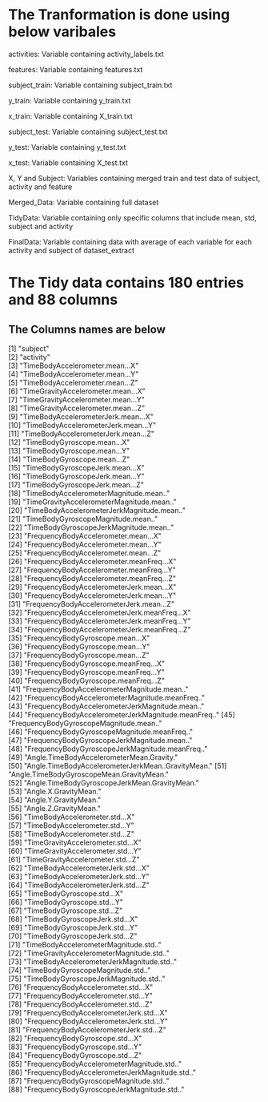 # The Tranformation is done using below varibales

activities: Variable containing activity_labels.txt

features: Variable containing features.txt

subject_train: Variable containing subject_train.txt

y_train: Variable containing y_train.txt

x_train: Variable containing X_train.txt

subject_test: Variable containing subject_test.txt

y_test: Variable containing y_test.txt

x_test: Variable containing X_test.txt

X, Y and Subject: Variables containing merged train and test data of subject, activity and feature

Merged_Data: Variable containing full dataset

TidyData: Variable containing only specific columns that include mean, std, subject and activity

FinalData: Variable containing data with average of each variable for each activity and subject of dataset_extract

# The Tidy data contains 180 entries and 88 columns

## The Columns names are below

 [1] "subject"                                           
 [2] "activity"                                          
 [3] "TimeBodyAccelerometer.mean...X"                    
 [4] "TimeBodyAccelerometer.mean...Y"                    
 [5] "TimeBodyAccelerometer.mean...Z"                    
 [6] "TimeGravityAccelerometer.mean...X"                 
 [7] "TimeGravityAccelerometer.mean...Y"                 
 [8] "TimeGravityAccelerometer.mean...Z"                 
 [9] "TimeBodyAccelerometerJerk.mean...X"                
[10] "TimeBodyAccelerometerJerk.mean...Y"                
[11] "TimeBodyAccelerometerJerk.mean...Z"                
[12] "TimeBodyGyroscope.mean...X"                        
[13] "TimeBodyGyroscope.mean...Y"                        
[14] "TimeBodyGyroscope.mean...Z"                        
[15] "TimeBodyGyroscopeJerk.mean...X"                    
[16] "TimeBodyGyroscopeJerk.mean...Y"                    
[17] "TimeBodyGyroscopeJerk.mean...Z"                    
[18] "TimeBodyAccelerometerMagnitude.mean.."             
[19] "TimeGravityAccelerometerMagnitude.mean.."          
[20] "TimeBodyAccelerometerJerkMagnitude.mean.."         
[21] "TimeBodyGyroscopeMagnitude.mean.."                 
[22] "TimeBodyGyroscopeJerkMagnitude.mean.."             
[23] "FrequencyBodyAccelerometer.mean...X"               
[24] "FrequencyBodyAccelerometer.mean...Y"               
[25] "FrequencyBodyAccelerometer.mean...Z"               
[26] "FrequencyBodyAccelerometer.meanFreq...X"           
[27] "FrequencyBodyAccelerometer.meanFreq...Y"           
[28] "FrequencyBodyAccelerometer.meanFreq...Z"           
[29] "FrequencyBodyAccelerometerJerk.mean...X"           
[30] "FrequencyBodyAccelerometerJerk.mean...Y"           
[31] "FrequencyBodyAccelerometerJerk.mean...Z"           
[32] "FrequencyBodyAccelerometerJerk.meanFreq...X"       
[33] "FrequencyBodyAccelerometerJerk.meanFreq...Y"       
[34] "FrequencyBodyAccelerometerJerk.meanFreq...Z"       
[35] "FrequencyBodyGyroscope.mean...X"                   
[36] "FrequencyBodyGyroscope.mean...Y"                   
[37] "FrequencyBodyGyroscope.mean...Z"                   
[38] "FrequencyBodyGyroscope.meanFreq...X"               
[39] "FrequencyBodyGyroscope.meanFreq...Y"               
[40] "FrequencyBodyGyroscope.meanFreq...Z"               
[41] "FrequencyBodyAccelerometerMagnitude.mean.."        
[42] "FrequencyBodyAccelerometerMagnitude.meanFreq.."    
[43] "FrequencyBodyAccelerometerJerkMagnitude.mean.."    
[44] "FrequencyBodyAccelerometerJerkMagnitude.meanFreq.."
[45] "FrequencyBodyGyroscopeMagnitude.mean.."            
[46] "FrequencyBodyGyroscopeMagnitude.meanFreq.."        
[47] "FrequencyBodyGyroscopeJerkMagnitude.mean.."        
[48] "FrequencyBodyGyroscopeJerkMagnitude.meanFreq.."    
[49] "Angle.TimeBodyAccelerometerMean.Gravity."          
[50] "Angle.TimeBodyAccelerometerJerkMean..GravityMean." 
[51] "Angle.TimeBodyGyroscopeMean.GravityMean."          
[52] "Angle.TimeBodyGyroscopeJerkMean.GravityMean."      
[53] "Angle.X.GravityMean."                              
[54] "Angle.Y.GravityMean."                              
[55] "Angle.Z.GravityMean."                              
[56] "TimeBodyAccelerometer.std...X"                     
[57] "TimeBodyAccelerometer.std...Y"                     
[58] "TimeBodyAccelerometer.std...Z"                     
[59] "TimeGravityAccelerometer.std...X"                  
[60] "TimeGravityAccelerometer.std...Y"                  
[61] "TimeGravityAccelerometer.std...Z"                  
[62] "TimeBodyAccelerometerJerk.std...X"                 
[63] "TimeBodyAccelerometerJerk.std...Y"                 
[64] "TimeBodyAccelerometerJerk.std...Z"                 
[65] "TimeBodyGyroscope.std...X"                         
[66] "TimeBodyGyroscope.std...Y"                         
[67] "TimeBodyGyroscope.std...Z"                         
[68] "TimeBodyGyroscopeJerk.std...X"                     
[69] "TimeBodyGyroscopeJerk.std...Y"                     
[70] "TimeBodyGyroscopeJerk.std...Z"                     
[71] "TimeBodyAccelerometerMagnitude.std.."              
[72] "TimeGravityAccelerometerMagnitude.std.."           
[73] "TimeBodyAccelerometerJerkMagnitude.std.."          
[74] "TimeBodyGyroscopeMagnitude.std.."                  
[75] "TimeBodyGyroscopeJerkMagnitude.std.."              
[76] "FrequencyBodyAccelerometer.std...X"                
[77] "FrequencyBodyAccelerometer.std...Y"                
[78] "FrequencyBodyAccelerometer.std...Z"                
[79] "FrequencyBodyAccelerometerJerk.std...X"            
[80] "FrequencyBodyAccelerometerJerk.std...Y"            
[81] "FrequencyBodyAccelerometerJerk.std...Z"            
[82] "FrequencyBodyGyroscope.std...X"                    
[83] "FrequencyBodyGyroscope.std...Y"                    
[84] "FrequencyBodyGyroscope.std...Z"                    
[85] "FrequencyBodyAccelerometerMagnitude.std.."         
[86] "FrequencyBodyAccelerometerJerkMagnitude.std.."     
[87] "FrequencyBodyGyroscopeMagnitude.std.."             
[88] "FrequencyBodyGyroscopeJerkMagnitude.std.." 
